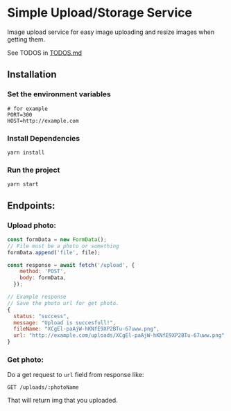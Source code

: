 # Simple Upload/Storage Service

Image upload service for easy image uploading and resize images when getting them.

See TODOS in [TODOS.md](https://github.com/kaanersoy/upload-service/blob/master/TODO.md)
## Installation

### Set the environment variables

```
# for example
PORT=300 
HOST=http://example.com
```
### Install Dependencies

```
yarn install
```

### Run the project

```
yarn start
```


## Endpoints:

### Upload photo:

```js
const formData = new FormData();
// File must be a photo or something
formData.append('file', file);

const response = await fetch('/upload', {
    method: 'POST',
    body: formData,
  });
```
```js
// Example response
// Save the photo url for get photo.
{
  status: "success",
  message: "Upload is succesfull!",
  fileName: "XCgEl-paAjW-hKNfE9XP2BTu-67uww.png",
  url: "http://example.com/uploads/XCgEl-paAjW-hKNfE9XP2BTu-67uww.png"
}
```

### Get photo:

Do a get request to `url` field from response like:

```
GET /uploads/:photoName
```

That will return img that you uploaded.
